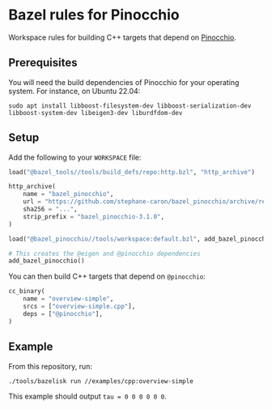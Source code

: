 # Bazel rules for Pinocchio

Workspace rules for building C++ targets that depend on [Pinocchio](https://github.com/stack-of-tasks/pinocchio).

## Prerequisites

You will need the build dependencies of Pinocchio for your operating system. For instance, on Ubuntu 22.04:

```console
sudo apt install libboost-filesystem-dev libboost-serialization-dev libboost-system-dev libeigen3-dev liburdfdom-dev
```

## Setup

Add the following to your ``WORKSPACE`` file:

```python
load("@bazel_tools//tools/build_defs/repo:http.bzl", "http_archive")

http_archive(
    name = "bazel_pinocchio",
    url = "https://github.com/stephane-caron/bazel_pinocchio/archive/refs/tags/v3.1.0.tar.gz",
    sha256 = "...",
    strip_prefix = "bazel_pinocchio-3.1.0",
)

load("@bazel_pinocchio//tools/workspace:default.bzl", add_bazel_pinocchio = "add_default_repositories")

# This creates the @eigen and @pinocchio dependencies
add_bazel_pinocchio()
```

You can then build C++ targets that depend on ``@pinocchio``:

```python
cc_binary(
    name = "overview-simple",
    srcs = ["overview-simple.cpp"],
    deps = ["@pinocchio"],
)
```

## Example

From this repository, run:

```console
./tools/bazelisk run //examples/cpp:overview-simple
```

This example should output ``tau = 0 0 0 0 0 0``.
